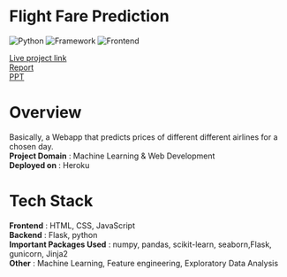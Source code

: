 # Flight Fare Prediction
![Python](https://img.shields.io/badge/Python-3.8-blueviolet)
![Framework](https://img.shields.io/badge/Framework-Flask-red)
![Frontend](https://img.shields.io/badge/Frontend-HTML/CSS/JS-green)

[Live project link](https://flight-fare-predictor-20t.herokuapp.com/) <br />
[Report](https://drive.google.com/file/d/1g2IfgkpI1ZbwvSREB_Tpnqt3QrckcEfE/view?usp=sharing) <br />
[PPT](https://docs.google.com/presentation/d/1WLHb3ObyiDRc7xY4rwcgLCfcnyB6qmwJ/edit?usp=sharing&ouid=116267465568383886110&rtpof=true&sd=true)

# Overview
Basically, a Webapp that predicts prices of different different airlines for a chosen day. <br/>
<strong>Project Domain</strong> : Machine Learning & Web Development <br />
<strong>Deployed on</strong> : Heroku <br />

# Tech Stack
<strong>Frontend</strong> : HTML, CSS, JavaScript <br />
<strong>Backend</strong> : Flask, python <br />
<strong>Important Packages Used</strong> : numpy, pandas, scikit-learn, seaborn,Flask, gunicorn, Jinja2 <br />
<strong>Other</strong> : Machine Learning, Feature engineering, Exploratory Data Analysis <br />
